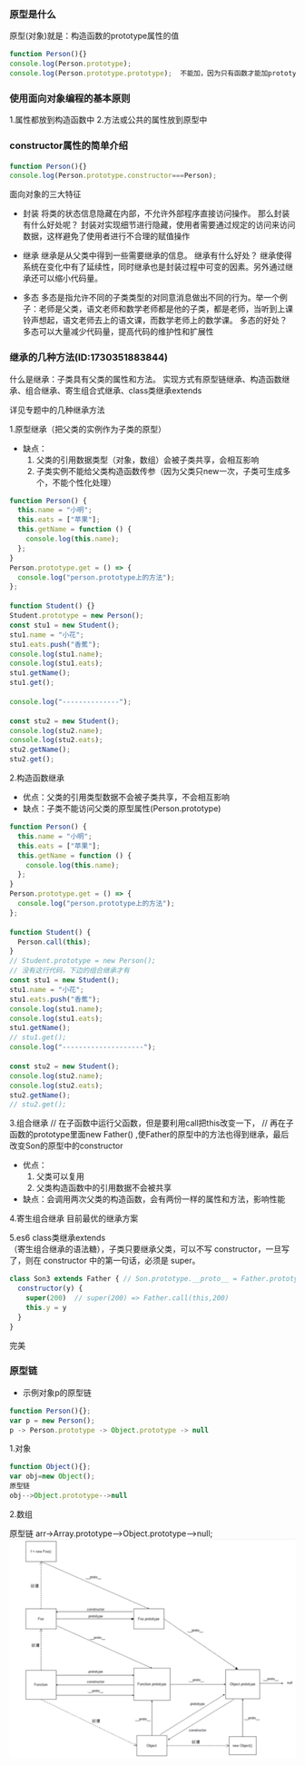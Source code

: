 
### 原型是什么
原型(对象)就是：构造函数的prototype属性的值
```js
function Person(){}
console.log(Person.prototype);
console.log(Person.prototype.prototype);  不能加，因为只有函数才能加prototype属性
```

### 使用面向对象编程的基本原则
1.属性都放到构造函数中
2.方法或公共的属性放到原型中
    

### constructor属性的简单介绍
```js
function Person(){}
console.log(Person.prototype.constructor===Person);
```
    
面向对象的三大特征
- 封装
将类的状态信息隐藏在内部，不允许外部程序直接访问操作。
那么封装有什么好处呢？
封装对实现细节进行隐藏，使用者需要通过规定的访问来访问数据，这样避免了使用者进行不合理的赋值操作

- 继承
继承是从父类中得到一些需要继承的信息。
继承有什么好处？
继承使得系统在变化中有了延续性，同时继承也是封装过程中可变的因素。另外通过继承还可以缩小代码量。

- 多态
多态是指允许不同的子类类型的对同意消息做出不同的行为。举一个例子：老师是父类，语文老师和数学老师都是他的子类，都是老师，当听到上课铃声想起，语文老师去上的语文课，而数学老师上的数学课。
多态的好处？
多态可以大量减少代码量，提高代码的维护性和扩展性  

    

### 继承的几种方法(ID:1730351883844)
什么是继承：子类具有父类的属性和方法。
实现方式有原型链继承、构造函数继承、组合继承、寄生组合式继承、class类继承extends  

详见专题中的几种继承方法

1.原型继承（把父类的实例作为子类的原型）
- 缺点：
  1. 父类的引用数据类型（对象，数组）会被子类共享，会相互影响
  2. 子类实例不能给父类构造函数传参（因为父类只new一次，子类可生成多个，不能个性化处理）
```javascript
function Person() {
  this.name = "小明";
  this.eats = ["苹果"];
  this.getName = function () {
    console.log(this.name);
  };
}
Person.prototype.get = () => {
  console.log("person.prototype上的方法");
};

function Student() {}
Student.prototype = new Person();
const stu1 = new Student();
stu1.name = "小花";
stu1.eats.push("香蕉");
console.log(stu1.name);
console.log(stu1.eats);
stu1.getName();
stu1.get();

console.log("--------------");

const stu2 = new Student();
console.log(stu2.name);
console.log(stu2.eats);
stu2.getName();
stu2.get();
```

2.构造函数继承
- 优点：父类的引用类型数据不会被子类共享，不会相互影响
- 缺点：子类不能访问父类的原型属性(Person.prototype)
```javascript
function Person() {
  this.name = "小明";
  this.eats = ["苹果"];
  this.getName = function () {
    console.log(this.name);
  };
}
Person.prototype.get = () => {
  console.log("person.prototype上的方法");
};

function Student() {
  Person.call(this);
}
// Student.prototype = new Person();
// 没有这行代码，下边的组合继承才有
const stu1 = new Student();
stu1.name = "小花";
stu1.eats.push("香蕉");
console.log(stu1.name);
console.log(stu1.eats);
stu1.getName();
// stu1.get();
console.log("--------------------");

const stu2 = new Student();
console.log(stu2.name);
console.log(stu2.eats);
stu2.getName();
// stu2.get();
```


3.组合继承
// 在子函数中运行父函数，但是要利用call把this改变一下，
// 再在子函数的prototype里面new Father() ,使Father的原型中的方法也得到继承，最后改变Son的原型中的constructor

- 优点：
  1. 父类可以复用
  2. 父类构造函数中的引用数据不会被共享
- 缺点：会调用两次父类的构造函数，会有两份一样的属性和方法，影响性能

4.寄生组合继承
目前最优的继承方案

5.es6 class类继承extends  
（寄生组合继承的语法糖），子类只要继承父类，可以不写 constructor，一旦写了，则在 constructor 中的第一句话，必须是 super。
```javascript
class Son3 extends Father { // Son.prototype.__proto__ = Father.prototype
  constructor(y) {
    super(200)  // super(200) => Father.call(this,200)
    this.y = y
  }
}
```
完美

  


### 原型链
- 示例对象p的原型链
```js
function Person(){};
var p = new Person();
p -> Person.prototype -> Object.prototype -> null
```
1.对象
```js
function Object(){};
var obj=new Object();
原型链
obj-->Object.prototype-->null
```
2.数组
    
原型链
arr->Array.prototype-->Object.prototype-->null;
![alt text](assets/image.png)


